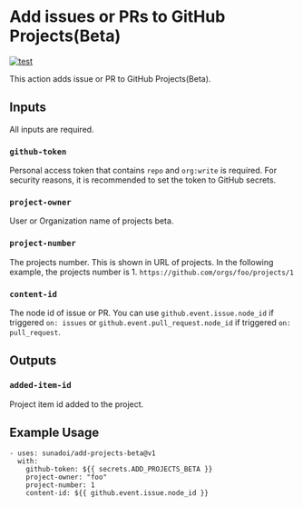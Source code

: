# Add issues or PRs to GitHub Projects(Beta)

[![test](https://github.com/sunadoi/add-projects-beta/actions/workflows/test.yml/badge.svg)](https://github.com/sunadoi/add-projects-beta/actions/workflows/test.yml)

This action adds issue or PR to GitHub Projects(Beta).

## Inputs
All inputs are required.
### `github-token`
Personal access token that contains `repo` and `org:write` is required.
For security reasons, it is recommended to set the token to GitHub secrets.

### `project-owner`
User or Organization name of projects beta.

### `project-number`
The projects number.
This is shown in URL of projects.
In the following example, the projects number is 1.
`https://github.com/orgs/foo/projects/1`

### `content-id`
The node id of issue or PR.
You can use `github.event.issue.node_id` if triggered `on: issues` or `github.event.pull_request.node_id` if triggered `on: pull_request`.

## Outputs
### `added-item-id`
Project item id added to the project.

## Example Usage
```
- uses: sunadoi/add-projects-beta@v1
  with:
    github-token: ${{ secrets.ADD_PROJECTS_BETA }}
    project-owner: "foo"
    project-number: 1
    content-id: ${{ github.event.issue.node_id }}
```